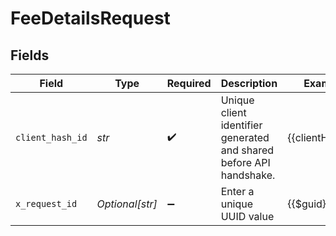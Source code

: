 # FeeDetailsRequest


## Fields

| Field                                                               | Type                                                                | Required                                                            | Description                                                         | Example                                                             |
| ------------------------------------------------------------------- | ------------------------------------------------------------------- | ------------------------------------------------------------------- | ------------------------------------------------------------------- | ------------------------------------------------------------------- |
| `client_hash_id`                                                    | *str*                                                               | :heavy_check_mark:                                                  | Unique client identifier generated and shared before API handshake. | {{clientHashId}}                                                    |
| `x_request_id`                                                      | *Optional[str]*                                                     | :heavy_minus_sign:                                                  | Enter a unique UUID value                                           | {{$guid}}                                                           |